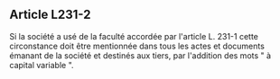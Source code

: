 Article L231-2
----
Si la société a usé de la faculté accordée par l'article L. 231-1 cette
circonstance doit être mentionnée dans tous les actes et documents émanant de la
société et destinés aux tiers, par l'addition des mots " à capital variable ".
